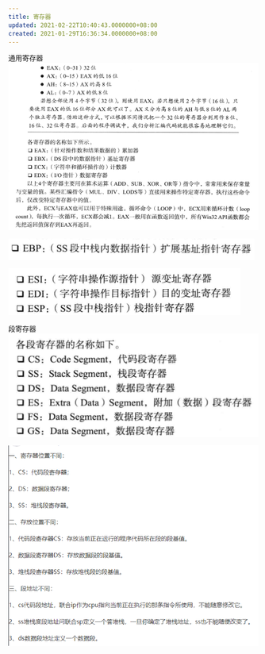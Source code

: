 ```yaml
---
title: 寄存器
updated: 2021-02-22T10:40:43.0000000+08:00
created: 2021-01-29T16:36:34.0000000+08:00
---
```


通用寄存器
![image1](../../../../resources/image1-51.png)

![image2](../../../../resources/image2-28.png)

![image3](../../../../resources/image3-17.png)

段寄存器
![image4](../../../../resources/image4-14.png)

![image5](../../../../resources/image5-11.png)

